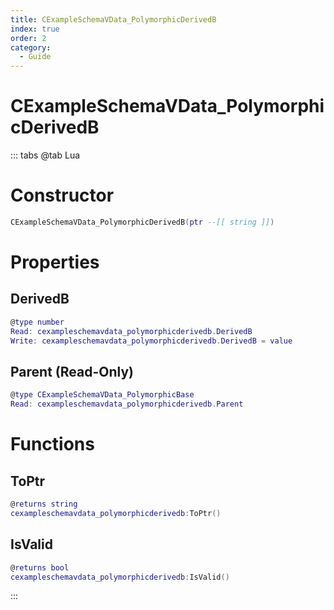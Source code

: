 ```yaml
---
title: CExampleSchemaVData_PolymorphicDerivedB
index: true
order: 2
category:
  - Guide
---
```


# CExampleSchemaVData_PolymorphicDerivedB

::: tabs
@tab Lua
# Constructor
```lua
CExampleSchemaVData_PolymorphicDerivedB(ptr --[[ string ]])
```
# Properties
## DerivedB 
```lua
@type number
Read: cexampleschemavdata_polymorphicderivedb.DerivedB
Write: cexampleschemavdata_polymorphicderivedb.DerivedB = value
```
## Parent (Read-Only)
```lua
@type CExampleSchemaVData_PolymorphicBase
Read: cexampleschemavdata_polymorphicderivedb.Parent
```
# Functions
## ToPtr
```lua
@returns string
cexampleschemavdata_polymorphicderivedb:ToPtr()
```
## IsValid
```lua
@returns bool
cexampleschemavdata_polymorphicderivedb:IsValid()
```

:::